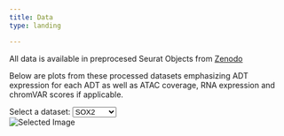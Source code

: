 ```yaml
---
title: Data
type: landing

---
```

<font size= “3”> All data is available in preprocesed Seurat Objects from <a href="https://zenodo.org/record/7754315">Zenodo</a>

Below are plots from these processed datasets emphasizing ADT expression for each ADT as well as ATAC coverage, RNA expression and chromVAR scores if applicable.

<head>
    <title>Dropdown Menu Example</title>
  <style>
        #selected-image {
            max-width: 800px;
            max-height: 800px;
        }
    </style>
</head>
<body>
    <label for="category">Select a dataset:</label>
    <select id="category">
        <optgroup label="Brain Organoids">
            <option value="SOX2">SOX2</option>
            <option value="GLI3">GLI3</option>
            <option value="TBR1">TBR1</option>
        </optgroup>
        <optgroup label="Retinal Organoids">
            <option value="SOX2">SOX2</option>
            <option value="SOX9">SOX9</option>
            <option value="YAP1">YAP1</option>
        </optgroup>
        <optgroup label="Cell Lines">
            <option value="SOX2">SOX2</option>
            <option value="OCT4">OCT4</option>
            <option value="GATA1">GATA1</option>
        </optgroup>
    </select>
    <br>
    <img id="selected-image" src="" alt="Selected Image">
    <script>
        const categoryDropdown = document.getElementById('category');
        const selectedImage = document.getElementById('selected-image');

        categoryDropdown.addEventListener('change', function() {
            const selectedValue = categoryDropdown.value;
            selectedImage.src = getImageSource(selectedValue);
        });

        function getImageSource(value) {
            switch (value) {
                case 'SOX2':
                    return 'SOX2.png'; // Replace with your image file path
                case 'GLI3':
                    return 'GLI3.png'; // Replace with your image file path
                case 'TBR1':
                    return 'TBR1.png'; // Replace with your image file path
                default:
                    return ''; // No image for other values
            }
        }
    </script>
</body>
</html>

